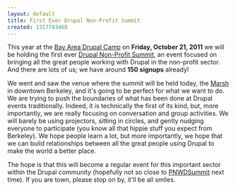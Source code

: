 ```yaml
---
layout: default
title: First Ever Drupal Non-Profit Summit
created: 1317793468
---
```

This year at the [Bay Area Drupal Camp](http://2011.badcamp.net/) on **Friday, October 21, 2011** we will be holding the first ever [Drupal Non-Profit Summit](http://2011.badcamp.net/drupal-non-profit-summit), an event focused on bringing all the great people working with Drupal in the non-profit sector.  And there are lots of us; we have around **150 signups** already!

We went and saw the venue where the summit will be held today, the [Marsh](http://www.themarsh.org/the_marsh_berkeley_arts_center/the_marsh_arts_center.html) in downtown Berkeley, and it's going to be perfect for what we want to do.  We are trying to push the boundaries of what has been done at Drupal events traditionally.  Indeed, it is technically the first of its kind, but, more importantly, we are really focusing on conversation and group activities.  We will barely be using projectors, sitting in circles, and gently nudging everyone to participate (you know all that hippie stuff you expect from Berkeley).  We hope people learn a lot, but more importantly, we hope that we can build relationships between all the great people using Drupal to make the world a better place.

The hope is that this will become a regular event for this important sector within the Drupal community (hopefully not so close to [PNWDSummit](http://pnwdrupalsummit.org/) next time).  If you are town, please stop on by, it'll be all smiles.

